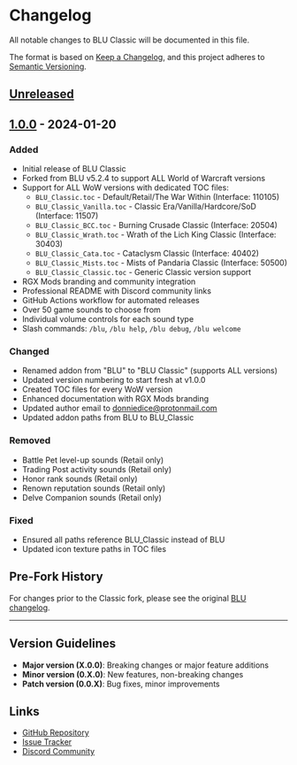 # Changelog

All notable changes to BLU Classic will be documented in this file.

The format is based on [Keep a Changelog](https://keepachangelog.com/en/1.0.0/),
and this project adheres to [Semantic Versioning](https://semver.org/spec/v2.0.0.html).

## [Unreleased]

## [1.0.0] - 2024-01-20

### Added
- Initial release of BLU Classic
- Forked from BLU v5.2.4 to support ALL World of Warcraft versions
- Support for ALL WoW versions with dedicated TOC files:
  - `BLU_Classic.toc` - Default/Retail/The War Within (Interface: 110105)
  - `BLU_Classic_Vanilla.toc` - Classic Era/Vanilla/Hardcore/SoD (Interface: 11507)
  - `BLU_Classic_BCC.toc` - Burning Crusade Classic (Interface: 20504)
  - `BLU_Classic_Wrath.toc` - Wrath of the Lich King Classic (Interface: 30403)
  - `BLU_Classic_Cata.toc` - Cataclysm Classic (Interface: 40402)
  - `BLU_Classic_Mists.toc` - Mists of Pandaria Classic (Interface: 50500)
  - `BLU_Classic_Classic.toc` - Generic Classic version support
- RGX Mods branding and community integration
- Professional README with Discord community links
- GitHub Actions workflow for automated releases
- Over 50 game sounds to choose from
- Individual volume controls for each sound type
- Slash commands: `/blu`, `/blu help`, `/blu debug`, `/blu welcome`

### Changed
- Renamed addon from "BLU" to "BLU Classic" (supports ALL versions)
- Updated version numbering to start fresh at v1.0.0
- Created TOC files for every WoW version
- Enhanced documentation with RGX Mods branding
- Updated author email to donniedice@protonmail.com
- Updated addon paths from BLU to BLU_Classic

### Removed
- Battle Pet level-up sounds (Retail only)
- Trading Post activity sounds (Retail only)
- Honor rank sounds (Retail only)
- Renown reputation sounds (Retail only)
- Delve Companion sounds (Retail only)

### Fixed
- Ensured all paths reference BLU_Classic instead of BLU
- Updated icon texture paths in TOC files

## Pre-Fork History

For changes prior to the Classic fork, please see the original [BLU changelog](https://github.com/donniedice/BLU/blob/main/docs/changelog.txt).

---

## Version Guidelines

- **Major version (X.0.0)**: Breaking changes or major feature additions
- **Minor version (0.X.0)**: New features, non-breaking changes
- **Patch version (0.0.X)**: Bug fixes, minor improvements

## Links

- [GitHub Repository](https://github.com/donniedice/BLU_Classic)
- [Issue Tracker](https://github.com/donniedice/BLU_Classic/issues)
- [Discord Community](https://discord.gg/N7kdKAHVVF)

[Unreleased]: https://github.com/donniedice/BLU_Classic/compare/v1.0.0...HEAD
[1.0.0]: https://github.com/donniedice/BLU_Classic/releases/tag/v1.0.0